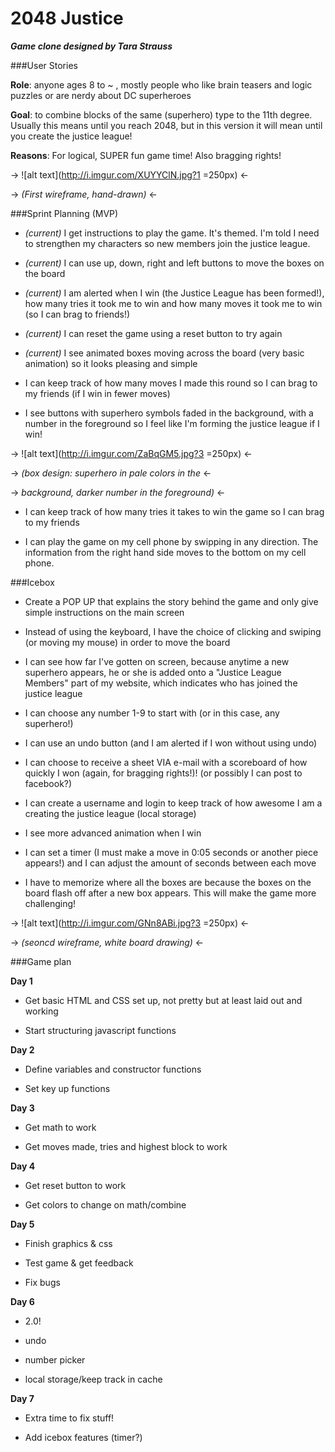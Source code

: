 # 2048 Justice

__*Game clone designed by Tara Strauss*__

###User Stories

**Role**: anyone ages 8 to ~ , mostly people who like brain teasers and logic puzzles or are nerdy about DC superheroes

**Goal**: to combine blocks of the same (superhero) type to the 11th degree. Usually this means until you reach 2048, but in this version it will mean until you create the justice league!

**Reasons**: For logical, SUPER fun game time! Also bragging rights! 

-> ![alt text](http://i.imgur.com/XUYYClN.jpg?1 =250px) <-

-> *(First wireframe, hand-drawn)* <-

###Sprint Planning (MVP)

- *(current)* I get instructions to play the game. It's themed. I'm told I need to strengthen my characters so new members join the justice league.

- *(current)* I can use up, down, right and left buttons to move the boxes on the board

- *(current)* I am alerted when I win (the Justice League has been formed!), how many tries it took me to win and how many moves it took me to win (so I can brag to friends!)

- *(current)* I can reset the game using a reset button to try again

- *(current)* I see animated boxes moving across the board (very basic animation) so it looks pleasing and simple

- I can keep track of how many moves I made this round so I can brag to my friends (if I win in fewer moves)

- I see buttons with superhero symbols faded in the background, with a number in the foreground so I feel like I'm forming the justice league if I win!

-> ![alt text](http://i.imgur.com/ZaBqGM5.jpg?3 =250px) <-

-> *(box design: superhero in pale colors in the* <-

-> *background, darker number in the foreground)* <-

- I can keep track of how many tries it takes to win the game so I can brag to my friends

- I can play the game on my cell phone by swipping in any direction. The information from the right hand side moves to the bottom on my cell phone.


###Icebox

- Create a POP UP that explains the story behind the game and only give simple instructions on the main screen

- Instead of using the keyboard, I have the choice of clicking and swiping (or moving my mouse) in order to move the board 

- I can see how far I've gotten on screen, because anytime a new superhero appears, he or she is added onto a "Justice League Members" part of my website, which indicates who has joined the justice league

- I can choose any number 1-9 to start with (or in this case, any superhero!)

- I can use an undo button (and I am alerted if I won without using undo)

- I can choose to receive a sheet VIA e-mail with a scoreboard of how quickly I won (again, for bragging rights!)! (or possibly I can post to facebook?)

- I can create a username and login to keep track of how awesome I am a creating the justice league (local storage)

- I see more advanced animation when I win

- I can set a timer (I must make a move in 0:05 seconds or another piece appears!) and I can adjust the amount of seconds between each move

- I have to memorize where all the boxes are because the boxes on the board flash off after a new box appears. This will make the game more challenging!

-> ![alt text](http://i.imgur.com/GNn8ABi.jpg?3 =250px) <-

-> *(seoncd wireframe, white board drawing)* <-


###Game plan

**Day 1**

* Get basic HTML and CSS set up, not pretty but at least laid out and working

* Start structuring javascript functions

**Day 2**

* Define variables and constructor functions

* Set key up functions

**Day 3**

* Get math to work

* Get moves made, tries and highest block to work

**Day 4**

* Get reset button to work

* Get colors to change on math/combine

**Day 5**

* Finish graphics & css

* Test game & get feedback

* Fix bugs

**Day 6**

* 2.0! 

* undo 

* number picker

* local storage/keep track in cache

**Day 7**

* Extra time to fix stuff!

* Add icebox features (timer?)








